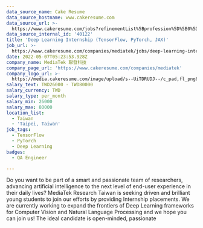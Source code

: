 ```yaml
---
data_source_name: Cake Resume
data_source_hostname: www.cakeresume.com
data_source_url: >-
  https://www.cakeresume.com/jobs?refinementList%5Bprofession%5D%5B0%5D=engineering_qa-engineer&refinementList%5Bsalary_type%5D=per_month&refinementList%5Bsalary_currency%5D=TWD&range%5Bsalary_range%5D%5Bmax%5D=600000
data_source_internal_id: '40122'
title: 'Deep Learning Internship (TensorFlow, PyTorch, JAX)'
job_url: >-
  https://www.cakeresume.com/companies/mediatek/jobs/deep-learning-internship-tensorflow-pytorch-jax
date: 2022-05-07T05:23:53.928Z
company_name: MediaTek 聯發科技
company_page_url: 'https://www.cakeresume.com/companies/mediatek'
company_logo_url: >-
  https://media.cakeresume.com/image/upload/s--UiTDRUDJ--/c_pad,fl_png8,h_200,w_200/v1628839429/l2kc5cahpfrd0qmuybsb.png
salary_text: TWD26000 - TWD80000
salary_currency: TWD
salary_type: per_month
salary_min: 26000
salary_max: 80000
location_list:
  - Taiwan
  - 'Taipei, Taiwan'
job_tags:
  - TensorFlow
  - PyTorch
  - Deep Learning
badges:
  - QA Engineer

---
```


Do you want to be part of a smart and passionate team of researchers, advancing artificial intelligence to the next level of end-user experience in their daily lives? MediaTek Research Taiwan is seeking driven and brilliant young students to join our efforts by providing Internship placements. We are currently working to expand the frontiers of Deep Learning frameworks for Computer Vision and Natural Language Processing and we hope you can join us! The ideal candidate is open-minded, passionate 